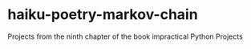 # haiku-poetry-markov-chain
Projects from the ninth chapter of the book impractical Python Projects
